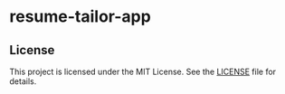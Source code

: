 # resume-tailor-app

## License

This project is licensed under the MIT License. See the [LICENSE](LICENSE) file for details.
